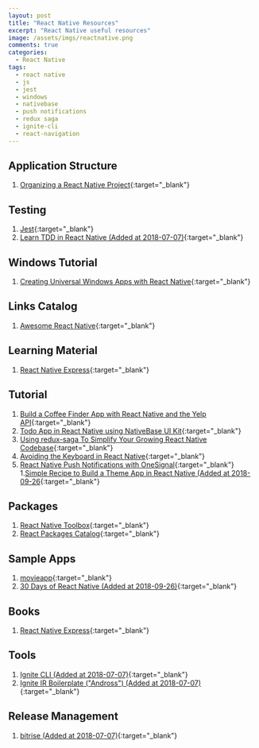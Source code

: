 ```yaml
---
layout: post
title: "React Native Resources"
excerpt: "React Native useful resources"
image: /assets/imgs/reactnative.png
comments: true
categories:
  - React Native
tags: 
  - react native
  - js
  - jest
  - windows
  - nativebase
  - push notifications
  - redux saga
  - ignite-cli  
  - react-navigation
---
```


## Application Structure

1. [Organizing a React Native Project](https://medium.com/the-react-native-log/organizing-a-react-native-project-9514dfadaa0#.unbqzpd49){:target="_blank"}

## Testing

1. [Jest](https://facebook.github.io/jest/docs/tutorial-react-native.html){:target="_blank"}
1. [Learn TDD in React Native (Added at 2018-07-07)](https://learntdd.in/react-native/){:target="_blank"}

## Windows Tutorial

1. [Creating Universal Windows Apps with React Native](https://www.microsoft.com/developerblog/real-life-code/2016/05/27/Creating-Universal-Windows-Apps-with-React-Native.html){:target="_blank"}

## Links Catalog

1. [Awesome React Native](https://github.com/jondot/awesome-react-native){:target="_blank"}

## Learning Material

1. [React Native Express](http://www.reactnativeexpress.com/){:target="_blank"}

## Tutorial

1. [Build a Coffee Finder App with React Native and the Yelp API](https://appendto.com/2016/11/build-a-coffee-finder-app-with-react-native-and-the-yelp-api/?reddit=){:target="_blank"}
1. [Todo App in React Native using NativeBase UI Kit](https://blog.nativebase.io/todo-app-in-react-native-using-nativebase-ui-kit-a67ff3e172a9#.o9pvebsh2){:target="_blank"}
1. [Using redux-saga To Simplify Your Growing React Native Codebase](https://shift.infinite.red/using-redux-saga-to-simplify-your-growing-react-native-codebase-2b8036f650de#.wojyu8mmq){:target="_blank"}
1. [Avoiding the Keyboard in React Native](https://shift.infinite.red/avoiding-the-keyboard-in-react-native-56d05b9a1e81#.iskbfuj3u){:target="_blank"}
1. [React Native Push Notifications with OneSignal](https://medium.com/differential/react-native-push-notifications-with-onesignal-9db6a7d75e1e#.5n8i6mw9q){:target="_blank"}
1.[Simple Recipe to Build a Theme App in React Native (Added at 2018-09-26](https://hackernoon.com/simple-recipe-to-build-a-theme-app-in-react-native-8e2456f81bc5){:target="_blank"}

## Packages

1. [React Native Toolbox](https://github.com/bamlab/generator-rn-toolbox){:target="_blank"}
1. [React Packages Catalog](https://js.coach/){:target="_blank"}

## Sample Apps

1. [movieapp](https://github.com/JuneDomingo/movieapp){:target="_blank"}
1. [30 Days of React Native (Added at 2018-09-26)](https://github.com/amandeepmittal/30daysofReactNative){:target="_blank"}

## Books

1. [React Native Express](http://www.reactnativeexpress.com/){:target="_blank"}

## Tools

1. [Ignite CLI (Added at 2018-07-07)](https://github.com/infinitered/ignite){:target="_blank"}
1. [Ignite IR Boilerplate ("Andross") (Added at 2018-07-07)](https://github.com/infinitered/ignite-ir-boilerplate-andross){:target="_blank"}

## Release Management

1. [bitrise (Added at 2018-07-07)](https://app.bitrise.io){:target="_blank"}
